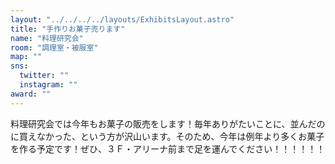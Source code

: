```yaml
---
layout: "../../../../layouts/ExhibitsLayout.astro"
title: "手作りお菓子売ります"
name: "料理研究会"
room: "調理室・被服室"
map: ""
sns:
  twitter: ""
  instagram: ""
award: ""
---
```


料理研究会では今年もお菓子の販売をします！毎年ありがたいことに、並んだのに買えなかった、という方が沢山います。そのため、今年は例年より多くお菓子を作る予定です！ぜひ、３Ｆ・アリーナ前まで足を運んでください！！！！！！
